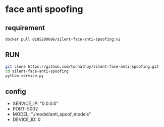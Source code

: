 # face anti spoofing
## requirement
```bash
docker pull 0105200696/silent-face-anti-spoofing:v2
```
## RUN 
```bash
git clone https://github.com/tonhathuy/silent-face-anti-spoofing.git
cd silent-face-anti-spoofing
python service.py
``` 
## config 
* SERVICE_IP: "0.0.0.0"
* PORT: 5002
* MODEL: "./model/anti_spoof_models"
* DEVICE_ID: 0
